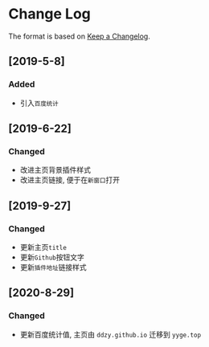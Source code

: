 # Change Log

The format is based on [Keep a Changelog](http://keepachangelog.com/).

## [2019-5-8]

### Added

- 引入`百度统计`

## [2019-6-22]

### Changed

- 改进主页背景插件样式
- 改进主页链接, 便于在`新窗口`打开

## [2019-9-27]

### Changed

- 更新主页`title`
- 更新`Github`按钮文字
- 更新`插件地址`链接样式

## [2020-8-29]

### Changed

- 更新百度统计值, 主页由 `ddzy.github.io` 迁移到 `yyge.top`